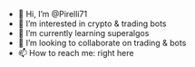 - 👋 Hi, I’m @Pirelli71
- 👀 I’m interested in crypto & trading bots
- 🌱 I’m currently learning superalgos 
- 💞️ I’m looking to collaborate on trading & bots
- 📫 How to reach me: right here

<!---
Pirelli71/Pirelli71 is a ✨ special ✨ repository because its `README.md` (this file) appears on your GitHub profile.
You can click the Preview link to take a look at your changes.
--->
